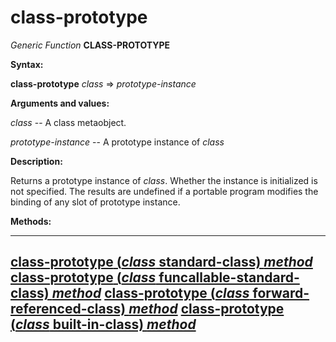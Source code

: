 class-prototype
===============

*Generic Function* **CLASS-PROTOTYPE**

**Syntax:**

**class-prototype** *class* => *prototype-instance*

**Arguments and values:**

*class* -- A class metaobject.

*prototype-instance* -- A prototype instance of *class*

**Description:**

Returns a prototype instance of *class*. Whether the instance is initialized is not specified. The results are undefined if a portable program modifies the binding of any slot of prototype instance.

**Methods:**

  --------------------------------------------------------------------------------------------------------------------
  [**class-prototype** (*class* standard-class) *method*](class-prototype-standard-class.md)
  [**class-prototype** (*class* funcallable-standard-class) *method*](class-prototype-funcallable-standard-class.md)
  [**class-prototype** (*class* forward-referenced-class) *method*](class-prototype-forward-referenced-class.md)
  [**class-prototype** (*class* built-in-class) *method*](class-prototype-built-in-class.md)
  --------------------------------------------------------------------------------------------------------------------


